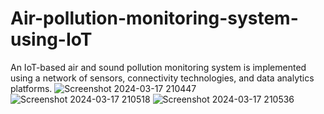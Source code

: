 # Air-pollution-monitoring-system-using-IoT
An IoT-based air and sound pollution monitoring system is implemented using a network of sensors, connectivity technologies, and data analytics platforms.
![Screenshot 2024-03-17 210447](https://github.com/saicharan488/Air-pollution-monitoring-system-using-IoT/assets/139876502/ec05101c-d053-4a27-9e5d-5bcd2f508d46)
![Screenshot 2024-03-17 210518](https://github.com/saicharan488/Air-pollution-monitoring-system-using-IoT/assets/139876502/8298094c-d0b7-49bf-960d-7653929fae03)
![Screenshot 2024-03-17 210536](https://github.com/saicharan488/Air-pollution-monitoring-system-using-IoT/assets/139876502/6431cb13-f782-4ee3-9999-8453edd22391)
